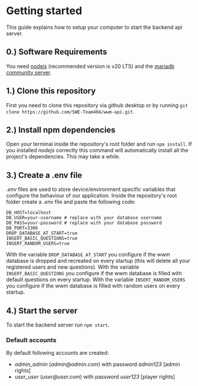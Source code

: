 # Getting started

This guide explains how to setup your computer to start the backend api server.

## 0.) Software Requirements

You need [nodejs](https://nodejs.org/en) (recommended version is v20 LTS) and the [mariadb community server](https://mariadb.com/downloads/).

## 1.) Clone this repository

First you need to clone this repository via github desktop or by running `git clone https://github.com/SWE-Team404/wwm-api.git`.

## 2.) Install npm dependencies

Open your terminal inside the repository's root folder and run `npm install`. If you installed _nodejs_ correctly this command will automatically install all the project's
dependencies. This may take a while.

## 3.) Create a .env file

_.env_ files are used to store device/environment specific variables that configure the behaviour of our application. Inside the repository's root folder
create a _.env_ file and paste the following code:

```env
DB_HOST=localhost
DB_USER=your-username # replace with your database username
DB_PASS=your-password # replace with your database password
DB_PORT=3306
DROP_DATABASE_AT_START=true
INSERT_BASIC_QUESTIONS=true
INSERT_RANDOM_USERS=true
```

With the variable `DROP_DATABASE_AT_START` you configure if the wwm database is dropped and recreated on every startup (this will delete all your registered users and new questions).
With the variable `INSERT_BASIC_QUESTIONS` you configure if the wwm database is filled with default questions on every startup.
With the variable `INSERT_RANDOM_USERS` you configure if the wwm database is filled with random users on every startup.

## 4.) Start the server

To start the backend server run `npm start`.

### Default accounts

By default following accounts are created:

-   _admin_admin_ (_admin@admin.com_) with password _admin123_ [admin rights]
-   _user_user_ (_user@user.com_) with password _user123_ [player rights]
